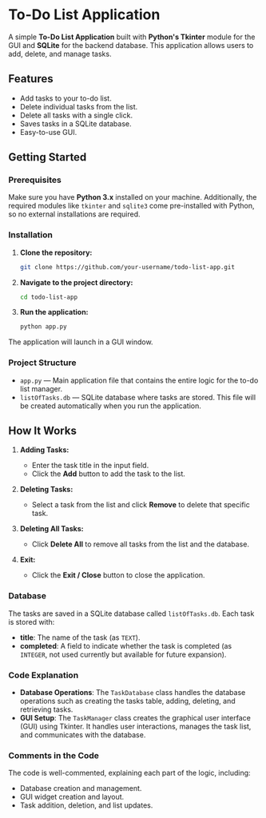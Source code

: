 # To-Do List Application

A simple **To-Do List Application** built with **Python's Tkinter** module for the GUI and **SQLite** for the backend database. This application allows users to add, delete, and manage tasks.

## Features

- Add tasks to your to-do list.
- Delete individual tasks from the list.
- Delete all tasks with a single click.
- Saves tasks in a SQLite database.
- Easy-to-use GUI.

## Getting Started

### Prerequisites

Make sure you have **Python 3.x** installed on your machine. Additionally, the required modules like `tkinter` and `sqlite3` come pre-installed with Python, so no external installations are required.

### Installation

1. **Clone the repository:**

    ```bash
    git clone https://github.com/your-username/todo-list-app.git
    ```

2. **Navigate to the project directory:**

    ```bash
    cd todo-list-app
    ```

3. **Run the application:**

    ```bash
    python app.py
    ```

The application will launch in a GUI window.

### Project Structure

- `app.py` — Main application file that contains the entire logic for the to-do list manager.
- `listOfTasks.db` — SQLite database where tasks are stored. This file will be created automatically when you run the application.

## How It Works

1. **Adding Tasks:**
   - Enter the task title in the input field.
   - Click the **Add** button to add the task to the list.

2. **Deleting Tasks:**
   - Select a task from the list and click **Remove** to delete that specific task.

3. **Deleting All Tasks:**
   - Click **Delete All** to remove all tasks from the list and the database.

4. **Exit:**
   - Click the **Exit / Close** button to close the application.

### Database

The tasks are saved in a SQLite database called `listOfTasks.db`. Each task is stored with:
- **title**: The name of the task (as `TEXT`).
- **completed**: A field to indicate whether the task is completed (as `INTEGER`, not used currently but available for future expansion).

### Code Explanation

- **Database Operations**: The `TaskDatabase` class handles the database operations such as creating the tasks table, adding, deleting, and retrieving tasks.
- **GUI Setup**: The `TaskManager` class creates the graphical user interface (GUI) using Tkinter. It handles user interactions, manages the task list, and communicates with the database.
  
### Comments in the Code

The code is well-commented, explaining each part of the logic, including:
- Database creation and management.
- GUI widget creation and layout.
- Task addition, deletion, and list updates.

